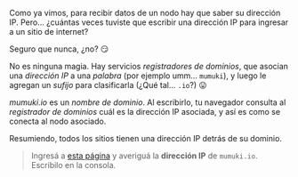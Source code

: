 Como ya vimos, para recibir datos de un nodo hay que saber su dirección IP. Pero... ¿cuántas veces tuviste que escribir una dirección IP para ingresar a un sitio de internet?

Seguro que nunca, ¿no? :smirk: 

No es ninguna magia. Hay servicios _registradores de dominios_, que asocian una _dirección IP_ a una _palabra_ (por ejemplo umm… `mumuki`), y luego le agregan un _sufijo_ para clasificarla (¿Qué tal... `.io`?) :stuck_out_tongue:

_mumuki.io_ es un _nombre de dominio_. Al escribirlo, tu navegador consulta al _registrador de dominios_ cuál es la dirección IP asociada, y así es como se conecta al nodo asociado. 

Resumiendo, todos los sitios tienen una dirección IP detrás de su dominio. 

> Ingresá a [esta página](http://www.mon-ip.com/direccion-ip-sitio.php) y averiguá la **dirección IP** de `mumuki.io`. Escribilo en la consola.
